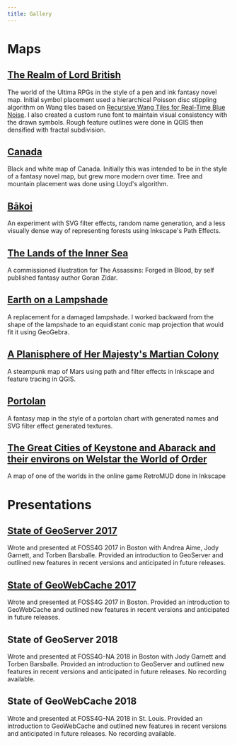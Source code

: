 ```yaml
---
title: Gallery
---
```

# Maps


## [The Realm of Lord British](maps/britannia.png)

The world of the Ultima RPGs in the style of a pen and ink fantasy novel map.  Initial symbol placement used a hierarchical Poisson disc stippling algorithm on Wang tiles based on [Recursive Wang Tiles for Real-Time Blue Noise](http://johanneskopf.de/publications/blue_noise/).  I also created a custom rune font to maintain visual consistency with the drawn symbols.  Rough feature outlines were done in QGIS then densified with fractal subdivision.

## [Canada](maps/canada.png)

Black and white map of Canada.  Initially this was intended to be in the style of a fantasy novel map, but grew more modern over time.  Tree and mountain placement was done using Lloyd's algorithm.

## [Bākoi](maps/baakoi.jpeg)

An experiment with SVG filter effects, random name generation, and a less visually dense way of representing forests using Inkscape's Path Effects.

## [The Lands of the Inner Sea](maps/inner-sea.png)

A commissioned illustration for The Assassins: Forged in Blood, by self published fantasy author Goran Zidar.

## [Earth on a Lampshade](maps/lamp.png)

A replacement for a damaged lampshade.  I worked backward from the shape of the lampshade to an equidistant conic map projection that would fit it using GeoGebra.

## [A Planisphere of Her Majesty's Martian Colony](maps/mars.jpeg)
A steampunk map of Mars using path and filter effects in Inkscape and feature tracing in QGIS.

## [Portolan](maps/portolan.png)
A fantasy map in the style of a portolan chart with generated names and SVG filter effect generated textures.

## [The Great Cities of Keystone and Abarack and their environs on Welstar the World of Order](maps/welstar.jpeg)
A map of one of the worlds in the online game RetroMUD done in Inkscape


# Presentations

## [State of GeoServer 2017](https://vimeo.com/246194190)

Wrote and presented at FOSS4G 2017 in Boston with Andrea Aime, Jody Garnett, and Torben Barsballe.  Provided an introduction to GeoServer and outlined new features in recent versions and anticipated in future releases.

## [State of GeoWebCache 2017](https://vimeo.com/248594813)

Wrote and presented at FOSS4G 2017 in Boston.  Provided an introduction to GeoWebCache and outlined new features in recent versions and anticipated in future releases.

## State of GeoServer 2018

Wrote and presented at FOSS4G-NA 2018 in Boston with Jody Garnett and Torben Barsballe.  Provided an introduction to GeoServer and outlined new features in recent versions and anticipated in future releases.  No recording available.

## State of GeoWebCache 2018

Wrote and presented at FOSS4G-NA 2018 in St. Louis.  Provided an introduction to GeoWebCache and outlined new features in recent versions and anticipated in future releases.  No recording available.
